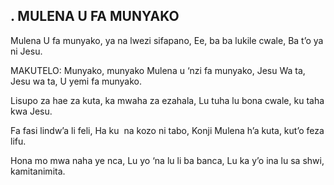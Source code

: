 ## . MULENA U FA MUNYAKO

Mulena U fa munyako, ya na lwezi sifapano,
Ee, ba ba lukile cwale, Ba t’o ya ni Jesu.

MAKUTELO:
Munyako, munyako Mulena u ‘nzi fa munyako,
Jesu Wa ta, Jesu wa ta, U yemi fa munyako.


Lisupo za hae za kuta, ka mwaha za ezahala,
Lu tuha lu bona cwale, ku taha kwa Jesu.


Fa fasi lindw’a li feli, Ha ku  na kozo ni tabo,
Konji Mulena h’a kuta, kut’o feza lifu.



Hona mo mwa naha ye nca, Lu yo ‘na lu li ba banca,
Lu ka y’o ina lu sa shwi, kamitanimita.

